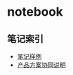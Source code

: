 # notebook
## 笔记索引
- [笔记样例](./egova/FirstMarkdown.md)
- [产品方案协同说明](./egova/ProductSolutionCollaboration.md)